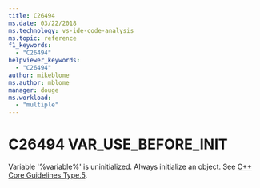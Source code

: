```yaml
---
title: C26494
ms.date: 03/22/2018
ms.technology: vs-ide-code-analysis
ms.topic: reference
f1_keywords:
  - "C26494"
helpviewer_keywords:
  - "C26494"
author: mikeblome
ms.author: mblome
manager: douge
ms.workload:
  - "multiple"
---
```

# C26494 VAR_USE_BEFORE_INIT

Variable '%variable%' is uninitialized. Always initialize an object. See [C++ Core Guidelines Type.5](https://github.com/isocpp/CppCoreGuidelines/blob/master/CppCoreGuidelines.md#SS-type).

